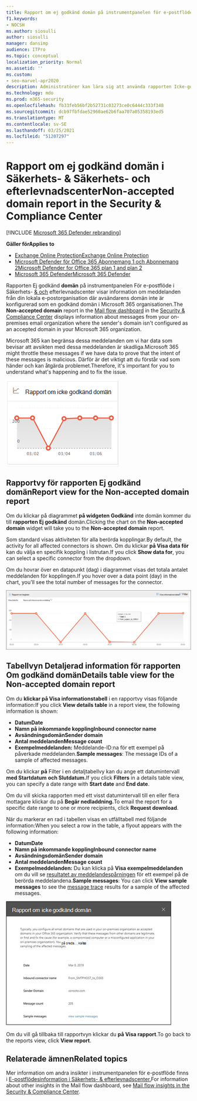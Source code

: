 ```yaml
---
title: Rapport om ej godkänd domän på instrumentpanelen för e-postflöde
f1.keywords:
- NOCSH
ms.author: siosulli
author: siosulli
manager: dansimp
audience: ITPro
ms.topic: conceptual
localization_priority: Normal
ms.assetid: ''
ms.custom:
- seo-marvel-apr2020
description: Administratörer kan lära sig att använda rapporten Icke-godkänd domän i instrumentpanelen för e-postflöde i säkerhets- och efterlevnadscentret för & för att övervaka meddelanden från den lokala organisationen där avsändarens domän inte har konfigurerats i Microsoft 365.
ms.technology: mdo
ms.prod: m365-security
ms.openlocfilehash: fb33feb56bf2b52731c03273ce0c6444c333f348
ms.sourcegitcommit: dcb97fbfdae52960ae62b6faa707a05358193ed5
ms.translationtype: MT
ms.contentlocale: sv-SE
ms.lasthandoff: 03/25/2021
ms.locfileid: "51207297"
---
```

# <a name="non-accepted-domain-report-in-the-security--compliance-center"></a><span data-ttu-id="ad509-103">Rapport om ej godkänd domän i Säkerhets- & Säkerhets- och efterlevnadscenter</span><span class="sxs-lookup"><span data-stu-id="ad509-103">Non-accepted domain report in the Security & Compliance Center</span></span>

[!INCLUDE [Microsoft 365 Defender rebranding](../includes/microsoft-defender-for-office.md)]

<span data-ttu-id="ad509-104">**Gäller för**</span><span class="sxs-lookup"><span data-stu-id="ad509-104">**Applies to**</span></span>
- [<span data-ttu-id="ad509-105">Exchange Online Protection</span><span class="sxs-lookup"><span data-stu-id="ad509-105">Exchange Online Protection</span></span>](exchange-online-protection-overview.md)
- [<span data-ttu-id="ad509-106">Microsoft Defender för Office 365 Abonnemang 1 och Abonnemang 2</span><span class="sxs-lookup"><span data-stu-id="ad509-106">Microsoft Defender for Office 365 plan 1 and plan 2</span></span>](defender-for-office-365.md)
- [<span data-ttu-id="ad509-107">Microsoft 365 Defender</span><span class="sxs-lookup"><span data-stu-id="ad509-107">Microsoft 365 Defender</span></span>](../defender/microsoft-365-defender.md)

<span data-ttu-id="ad509-108">Rapporten Ej godkänd **domän** [](mail-flow-insights-v2.md) på instrumentpanelen För e-postflöde i Säkerhets- [& och](https://protection.office.com) efterlevnadscenter visar information om meddelanden från din lokala e-postorganisation där avsändarens domän inte är konfigurerad som en godkänd domän i Microsoft 365 organisationen.</span><span class="sxs-lookup"><span data-stu-id="ad509-108">The **Non-accepted domain** report in the [Mail flow dashboard](mail-flow-insights-v2.md) in the [Security & Compliance Center](https://protection.office.com) displays information about messages from your on-premises email organization where the sender's domain isn't configured as an accepted domain in your Microsoft 365 organization.</span></span>

<span data-ttu-id="ad509-109">Microsoft 365 kan begränsa dessa meddelanden om vi har data som bevisar att avsikten med dessa meddelanden är skadliga.</span><span class="sxs-lookup"><span data-stu-id="ad509-109">Microsoft 365 might throttle these messages if we have data to prove that the intent of these messages is malicious.</span></span> <span data-ttu-id="ad509-110">Därför är det viktigt att du förstår vad som händer och kan åtgärda problemet.</span><span class="sxs-lookup"><span data-stu-id="ad509-110">Therefore, it's important for you to understand what's happening and to fix the issue.</span></span>

![Domänwidget som inte godkänts på instrumentpanelen för e-postflöde & Säkerhets- och efterlevnadscenter](../../media/mfi-non-accepted-domain-report-widget.png)

## <a name="report-view-for-the-non-accepted-domain-report"></a><span data-ttu-id="ad509-112">Rapportvy för rapporten Ej godkänd domän</span><span class="sxs-lookup"><span data-stu-id="ad509-112">Report view for the Non-accepted domain report</span></span>

<span data-ttu-id="ad509-113">Om du klickar på diagrammet **på widgeten Godkänd** inte domän kommer du till **rapporten Ej godkänd** domän.</span><span class="sxs-lookup"><span data-stu-id="ad509-113">Clicking the chart on the **Non-accepted domain** widget will take you to the **Non-accepted domain** report.</span></span>

<span data-ttu-id="ad509-114">Som standard visas aktiviteten för alla berörda kopplingar.</span><span class="sxs-lookup"><span data-stu-id="ad509-114">By default, the activity for all affected connectors is shown.</span></span> <span data-ttu-id="ad509-115">Om du klickar **på Visa data för** kan du välja en specifik koppling i listrutan.</span><span class="sxs-lookup"><span data-stu-id="ad509-115">If you click **Show data for**, you can select a specific connector from the dropdown.</span></span>

<span data-ttu-id="ad509-116">Om du hovrar över en datapunkt (dag) i diagrammet visas det totala antalet meddelanden för kopplingen.</span><span class="sxs-lookup"><span data-stu-id="ad509-116">If you hover over a data point (day) in the chart, you'll see the total number of messages for the connector.</span></span>

![Rapportvyn i rapporten Ej godkänd domän](../../media/mfi-non-accepted-domain-report-overview-view.png)

## <a name="details-table-view-for-the-non-accepted-domain-report"></a><span data-ttu-id="ad509-118">Tabellvyn Detaljerad information för rapporten Om godkänd domän</span><span class="sxs-lookup"><span data-stu-id="ad509-118">Details table view for the Non-accepted domain report</span></span>

<span data-ttu-id="ad509-119">Om du **klickar på Visa informationstabell** i en rapportvy visas följande information:</span><span class="sxs-lookup"><span data-stu-id="ad509-119">If you click **View details table** in a report view, the following information is shown:</span></span>

- <span data-ttu-id="ad509-120">**Datum**</span><span class="sxs-lookup"><span data-stu-id="ad509-120">**Date**</span></span>
- <span data-ttu-id="ad509-121">**Namn på inkommande koppling**</span><span class="sxs-lookup"><span data-stu-id="ad509-121">**Inbound connector name**</span></span>
- <span data-ttu-id="ad509-122">**Avsändningsdomän**</span><span class="sxs-lookup"><span data-stu-id="ad509-122">**Sender domain**</span></span>
- <span data-ttu-id="ad509-123">**Antal meddelanden**</span><span class="sxs-lookup"><span data-stu-id="ad509-123">**Message count**</span></span>
- <span data-ttu-id="ad509-124">**Exempelmeddelanden:** Meddelande-ID:na för ett exempel på påverkade meddelanden.</span><span class="sxs-lookup"><span data-stu-id="ad509-124">**Sample messages**: The message IDs of a sample of affected messages.</span></span>

<span data-ttu-id="ad509-125">Om du klickar **på** Filter i en detaljtabellvy kan du ange ett datumintervall **med Startdatum** **och Slutdatum.**</span><span class="sxs-lookup"><span data-stu-id="ad509-125">If you click **Filters** in a details table view, you can specify a date range with **Start date** and **End date**.</span></span>

<span data-ttu-id="ad509-126">Om du vill skicka rapporten med ett visst datumintervall till en eller flera mottagare klickar du på **Begär nedladdning.**</span><span class="sxs-lookup"><span data-stu-id="ad509-126">To email the report for a specific date range to one or more recipients, click **Request download**.</span></span>

<span data-ttu-id="ad509-127">När du markerar en rad i tabellen visas en utfälltabell med följande information:</span><span class="sxs-lookup"><span data-stu-id="ad509-127">When you select a row in the table, a flyout appears with the following information:</span></span>

- <span data-ttu-id="ad509-128">**Datum**</span><span class="sxs-lookup"><span data-stu-id="ad509-128">**Date**</span></span>
- <span data-ttu-id="ad509-129">**Namn på inkommande koppling**</span><span class="sxs-lookup"><span data-stu-id="ad509-129">**Inbound connector name**</span></span>
- <span data-ttu-id="ad509-130">**Avsändningsdomän**</span><span class="sxs-lookup"><span data-stu-id="ad509-130">**Sender domain**</span></span>
- <span data-ttu-id="ad509-131">**Antal meddelanden**</span><span class="sxs-lookup"><span data-stu-id="ad509-131">**Message count**</span></span>
- <span data-ttu-id="ad509-132">**Exempelmeddelanden:** Du kan klicka på **Visa exempelmeddelanden** om du vill se [resultatet av meddelandespårningen](message-trace-scc.md) för ett exempel på de berörda meddelandena.</span><span class="sxs-lookup"><span data-stu-id="ad509-132">**Sample messages**: You can click **View sample messages** to see the [message trace](message-trace-scc.md) results for a sample of the affected messages.</span></span>

![Information som visas när du har valt en rad i tabellvyn Information i rapporten Ej godkänd domän](../../media/mfi-non-accepted-domain-report-details-flyout.png)

<span data-ttu-id="ad509-134">Om du vill gå tillbaka till rapportvyn klickar du **på Visa rapport**.</span><span class="sxs-lookup"><span data-stu-id="ad509-134">To go back to the reports view, click **View report**.</span></span>

## <a name="related-topics"></a><span data-ttu-id="ad509-135">Relaterade ämnen</span><span class="sxs-lookup"><span data-stu-id="ad509-135">Related topics</span></span>

<span data-ttu-id="ad509-136">Mer information om andra insikter i instrumentpanelen för e-postflöde finns i [E-postflödesinformation i Säkerhets- & efterlevnadscenter.](mail-flow-insights-v2.md)</span><span class="sxs-lookup"><span data-stu-id="ad509-136">For information about other insights in the Mail flow dashboard, see [Mail flow insights in the Security & Compliance Center](mail-flow-insights-v2.md).</span></span>
